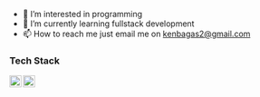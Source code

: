 - 👀 I’m interested in programming
- 🌱 I’m currently learning fullstack development
- 📫 How to reach me just email me on kenbagas2@gmail.com
<script src="https://platform.linkedin.com/badges/js/profile.js" async defer type="text/javascript"></script>

### Tech Stack
  <a href="#"><img align="left" alt="JavaScript" title="JavaScript" width="21px" src="https://upload.wikimedia.org/wikipedia/commons/9/99/Unofficial_JavaScript_logo_2.svg" /></a>
  <a href="https://nodejs.org/"><img align="left" alt="NodeJS" title="NodeJS" width="21px" src="https://upload.wikimedia.org/wikipedia/commons/d/d9/Node.js_logo.svg" /></a>

